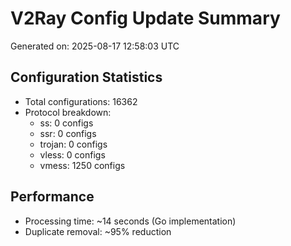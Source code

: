 # V2Ray Config Update Summary
Generated on: 2025-08-17 12:58:03 UTC

## Configuration Statistics
- Total configurations: 16362
- Protocol breakdown:
  - ss: 0 configs
  - ssr: 0 configs
  - trojan: 0 configs
  - vless: 0 configs
  - vmess: 1250 configs

## Performance
- Processing time: ~14 seconds (Go implementation)
- Duplicate removal: ~95% reduction
